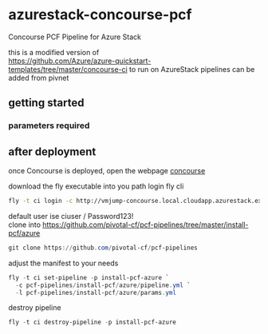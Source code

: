 # azurestack-concourse-pcf
Concourse PCF Pipeline for Azure Stack

this is a modified version of  
https://github.com/Azure/azure-quickstart-templates/tree/master/concourse-ci  to run on AzureStack
pipelines can be added from pivnet

## getting started  

### parameters required  



## after deployment  
once Concourse is deployed, open the webpage [concourse](http://vmjump-concourse.local.cloudapp.azurestack.external:8080)  

download the fly executable into you path
login fly cli

```bash
fly -t ci login -c http://vmjump-concourse.local.cloudapp.azurestack.external:8080
```

default user ise ciuser / Password123!  
clone into https://github.com/pivotal-cf/pcf-pipelines/tree/master/install-pcf/azure  

```powershell
git clone https://github.com/pivotal-cf/pcf-pipelines  
```

adjust the manifest to your needs

```powershell
fly -t ci set-pipeline -p install-pcf-azure `
  -c pcf-pipelines/install-pcf/azure/pipeline.yml `
  -l pcf-pipelines/install-pcf/azure/params.yml
```

destroy pipeline
```powershell
fly -t ci destroy-pipeline -p install-pcf-azure
```